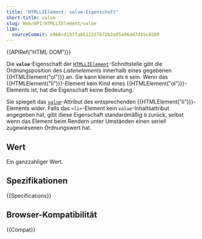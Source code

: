 ```yaml
---
title: "HTMLLIElement: value-Eigenschaft"
short-title: value
slug: Web/API/HTMLLIElement/value
l10n:
  sourceCommit: e9b6cd1b7fa8612257b72b2a85a96dd7d45c0200
---
```


{{APIRef("HTML DOM")}}

Die **`value`**-Eigenschaft der [`HTMLLIElement`](/de/docs/Web/API/HTMLLIElement)-Schnittstelle gibt die Ordnungsposition des _Listenelements_ innerhalb eines gegebenen {{HTMLElement("ol")}} an. Sie kann kleiner als `0` sein. Wenn das {{HTMLElement("li")}}-Element kein Kind eines {{HTMLElement("ol")}}-Elements ist, hat die Eigenschaft keine Bedeutung.

Sie spiegelt das [`value`](/de/docs/Web/HTML/Reference/Elements/li#value)-Attribut des entsprechenden {{HTMLElement("li")}}-Elements wider. Falls das `<li>`-Element kein `value`-Inhaltsattribut angegeben hat, gibt diese Eigenschaft standardmäßig `0` zurück, selbst wenn das Element beim Rendern unter Umständen einen seriell zugewiesenen Ordnungswert hat.

## Wert

Ein ganzzahliger Wert.

## Spezifikationen

{{Specifications}}

## Browser-Kompatibilität

{{Compat}}
